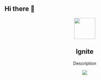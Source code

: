## Hi there 👋

<div class="container">
  <ul>
    <div align="center">
      <img width="70" height="70" src="https://i.imgur.com/uL47LMc.png" /> 
      <h2><strong>Ignite</strong></h2>
      <p align="center">Description</p>
      <a href="https://github.com/Nisru-Projects/NisruIgnite"><img src="https://img.shields.io/badge/Nisru-Ignite-red"/></a>
    </div>
  </ul>
</div>